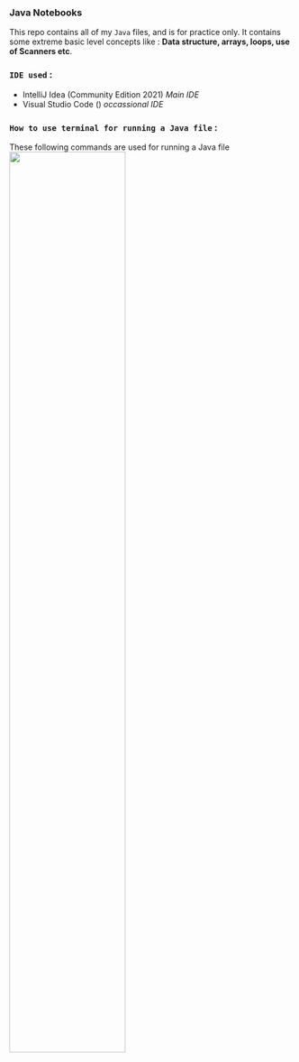 ### Java Notebooks
This repo contains all of my `Java` files, and is for practice only. It contains some extreme basic level concepts like : **Data structure, arrays, loops, use of Scanners etc**. 

### `IDE used` :
- IntelliJ Idea (Community Edition 2021) *Main IDE*
- Visual Studio Code () *occassional IDE*

### `How to use terminal for running a Java file` :
These following commands are used for running a Java file
<img width=64% src="https://user-images.githubusercontent.com/56751963/118754324-70a53080-b884-11eb-9e4b-86d1307a141c.png"></img>



